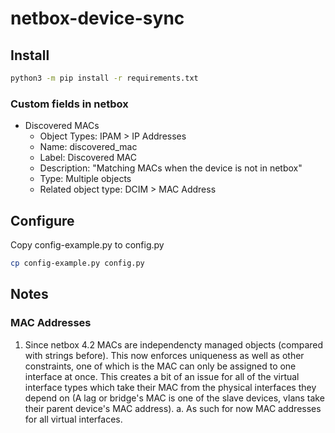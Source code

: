 # netbox-device-sync


## Install

```bash
python3 -m pip install -r requirements.txt
```

### Custom fields in netbox

* Discovered MACs
    * Object Types: IPAM > IP Addresses
    * Name: discovered_mac
    * Label: Discovered MAC
    * Description: "Matching MACs when the device is not in netbox"
    * Type: Multiple objects
    * Related object type: DCIM > MAC Address

## Configure

Copy config-example.py to config.py

```bash
cp config-example.py config.py
```


## Notes

### MAC Addresses

1. Since netbox 4.2 MACs are independencty managed objects (compared with strings before). This now enforces uniqueness as well as other constraints, one of which is the MAC can only be assigned to one interface at once. This creates a bit of an issue for all of the virtual interface types which take their MAC from the physical interfaces they depend on (A lag or bridge's MAC is one of the slave devices, vlans take their parent device's MAC address).
    a. As such for now MAC addresses for all virtual interfaces.
